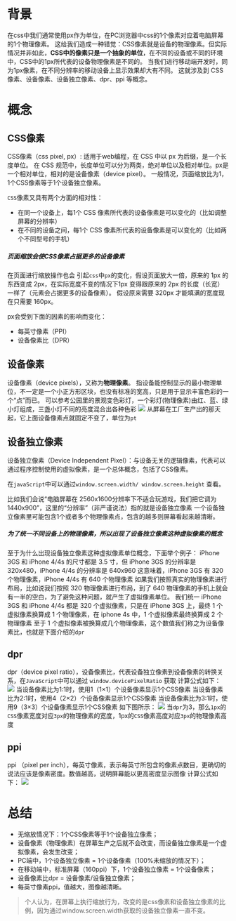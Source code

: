 # 背景
在css中我们通常使用px作为单位，在PC浏览器中css的1个像素对应着电脑屏幕的1个物理像素。
这给我们造成一种错觉：CSS像素就是设备的物理像素。但实际情况并非如此，**CSS中的像素只是一个抽象的单位**，在不同的设备或不同的环境中，CSS中的1px所代表的设备物理像素是不同的。
当我们进行移动端开发时，同为1px像素，在不同分辨率的移动设备上显示效果却大有不同。
这就涉及到 CSS像素、设备像素、设备独立像素、dpr、ppi 等概念。
# 概念
## CSS像素
CSS像素（css pixel, px）: 适用于web编程，在 CSS 中以 px 为后缀，是一个长度单位。
在 CSS 规范中，长度单位可以分为两类，绝对单位以及相对单位。px是一个相对单位，相对的是设备像素（device pixel）。
一般情况，页面缩放比为1，1个CSS像素等于1个设备独立像素。

`CSS`像素又具有两个方面的相对性：

- 在同一个设备上，每1个 CSS 像素所代表的设备像素是可以变化的（比如调整屏幕的分辨率）
- 在不同的设备之间，每1个 CSS 像素所代表的设备像素是可以变化的（比如两个不同型号的手机）
##### 页面缩放会使CSS像素占据更多的设备像素
在页面进行缩放操作也会 引起`css`中`px`的变化，假设页面放大一倍，原来的 1px 的东西变成 2px，在实际宽度不变的情况下1px 变得跟原来的 2px 的长度（长宽）一样了（元素会占据更多的设备像素）。
假设原来需要 320px 才能填满的宽度现在只需要 160px。

px会受到下面的因素的影响而变化：

- 每英寸像素（PPI）
- 设备像素比（DPR）
## 设备像素
设备像素（device pixels），又称为**物理像素**。
指设备能控制显示的最小物理单位，不一定是一个小正方形区块，也没有标准的宽高，只是用于显示丰富色彩的一个“点”而已。
可以参考公园里的景观变色彩灯，一个彩灯(物理像素)由红、蓝、绿小灯组成，三盏小灯不同的亮度混合出各种色彩
![](https://cdn.nlark.com/yuque/0/2021/webp/1280302/1618501476555-5f40978e-7ef0-42b3-a9d0-da5ae5205335.webp#align=left&display=inline&height=392&originHeight=392&originWidth=1043&size=0&status=done&style=none&width=1043)
从屏幕在工厂生产出的那天起，它上面设备像素点就固定不变了，单位为`pt`
## 设备独立像素
设备独立像素（Device Independent Pixel）：与设备无关的逻辑像素，代表可以通过程序控制使用的虚拟像素，是一个总体概念，包括了CSS像素。

在`javaScript`中可以通过`window.screen.width/ window.screen.height` 查看。

比如我们会说“电脑屏幕在 2560x1600分辨率下不适合玩游戏，我们把它调为 1440x900”，这里的“分辨率”（非严谨说法）指的就是设备独立像素
一个设备独立像素里可能包含1个或者多个物理像素点，包含的越多则屏幕看起来越清晰。
##### 为了统一不同设备上的物理像素，所以出现了设备独立像素这种虚拟像素的概念
至于为什么出现设备独立像素这种虚拟像素单位概念，下面举个例子：
iPhone 3GS 和 iPhone 4/4s 的尺寸都是 3.5 寸，但 iPhone 3GS 的分辨率是 320x480，iPhone 4/4s 的分辨率是 640x960
这意味着，iPhone 3GS 有 320 个物理像素，iPhone 4/4s 有 640 个物理像素
如果我们按照真实的物理像素进行布局，比如说我们按照 320 物理像素进行布局，到了 640 物理像素的手机上就会有一半的空白，为了避免这种问题，就产生了虚拟像素单位。
我们统一 iPhone 3GS 和 iPhone 4/4s 都是 320 个虚拟像素，只是在 iPhone 3GS 上，最终 1 个虚拟像素换算成 1 个物理像素，在 iphone 4s 中，1 个虚拟像素最终换算成 2 个物理像素
至于 1 个虚拟像素被换算成几个物理像素，这个数值我们称之为设备像素比，也就是下面介绍的`dpr`
## dpr
dpr（device pixel ratio），设备像素比，代表设备独立像素到设备像素的转换关系，在`JavaScript`中可以通过 `window.devicePixelRatio` 获取
计算公式如下：
![](https://cdn.nlark.com/yuque/0/2021/webp/1280302/1618501711094-84bc5646-036a-41ac-b1ca-f90977adee55.webp#align=left&display=inline&height=91&originHeight=91&originWidth=610&size=0&status=done&style=none&width=610)
当设备像素比为1:1时，使用1（1×1）个设备像素显示1个CSS像素
当设备像素比为2:1时，使用4（2×2）个设备像素显示1个CSS像素
当设备像素比为3:1时，使用9（3×3）个设备像素显示1个CSS像素
如下图所示：
![](https://cdn.nlark.com/yuque/0/2021/webp/1280302/1618501711177-8d0a2136-4924-4b89-86ae-ee54c8d32575.webp#align=left&display=inline&height=409&originHeight=409&originWidth=699&size=0&status=done&style=none&width=699)
当`dpr`为3，那么`1px`的`CSS`像素宽度对应`3px`的物理像素的宽度，1px的`CSS`像素高度对应`3px`的物理像素高度
## ppi
ppi （pixel per inch），每英寸像素，表示每英寸所包含的像素点数目，更确切的说法应该是像素密度。数值越高，说明屏幕能以更高密度显示图像
计算公式如下：
![](https://cdn.nlark.com/yuque/0/2021/webp/1280302/1618501753500-fa1f50e9-21f2-42cc-808c-80cbf078e5d5.webp#align=left&display=inline&height=314&originHeight=314&originWidth=581&size=0&status=done&style=none&width=581)
# 总结

- 无缩放情况下：1个CSS像素等于1个设备独立像素；
- 设备像素（物理像素）在屏幕生产之后就不会改变，而设备独立像素是一个虚拟像素，会发生改变；
- PC端中，1个设备独立像素 = 1个设备像素（100%未缩放的情况下）；
- 在移动端中，标准屏幕（160ppi）下，1个设备独立像素 = 1个设备像素；
- 设备像素比dpr = 设备像素/设备独立像素；
- 每英寸像素ppi，值越大，图像越清晰。
> 个人认为，在屏幕上执行缩放行为，改变的是css像素和设备独立像素的比例，因为通过window.screen.width获取的设备独立像素一直不变。


